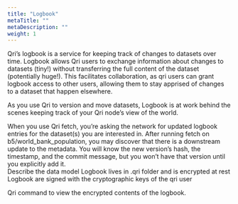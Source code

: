 ```yaml
---
title: "Logbook"
metaTitle: ""
metaDescription: ""
weight: 1
---
```


Qri’s logbook is a service for keeping track of changes to datasets over time.  Logbook allows Qri users to exchange information about changes to datasets (tiny!) without transferring the full content of the dataset (potentially huge!).  This facilitates collaboration, as qri users can grant logbook access to other users, allowing them to stay apprised of changes to a dataset that happen elsewhere.

As you use Qri to version and move datasets, Logbook is at work behind the scenes keeping track of your Qri node’s view of the world.

When you use Qri fetch, you’re asking the network for updated logbook entries for the dataset(s) you are interested in.  After running fetch on b5/world_bank_population, you may discover that there is a downstream update to the metadata.  You will know the new version’s hash, the timestamp, and the commit message, but you won’t have that version until you explicitly add it.  
Describe the data model
Logbook lives in .qri folder and is encrypted at rest
Logbook are signed with the cryptographic keys of the qri user

Qri command to view the encrypted contents of the logbook.

